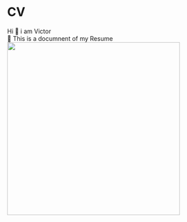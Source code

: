 # CV
Hi 👋 i am Victor<br>
📃 This is a documnent of my Resume<br>
<img src="https://user-images.githubusercontent.com/61922605/140723263-d97e35fd-bb64-420f-9f60-5f7dcb117882.PNG" width="400" height="400" />
